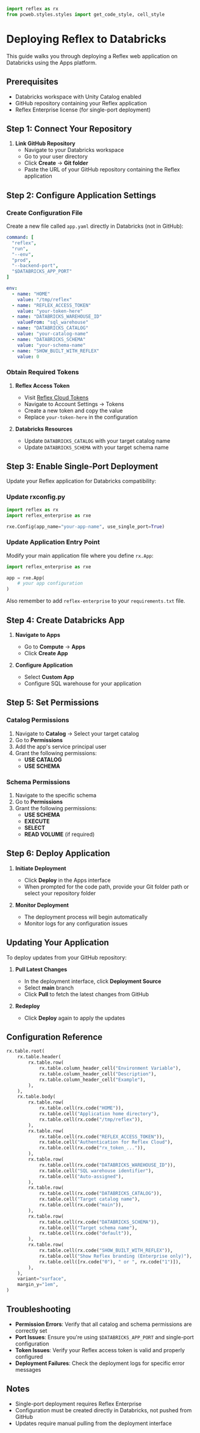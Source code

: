 ```python exec
import reflex as rx
from pcweb.styles.styles import get_code_style, cell_style

```

# Deploying Reflex to Databricks

This guide walks you through deploying a Reflex web application on Databricks using the Apps platform.

## Prerequisites

- Databricks workspace with Unity Catalog enabled
- GitHub repository containing your Reflex application
- Reflex Enterprise license (for single-port deployment)

## Step 1: Connect Your Repository

1. **Link GitHub Repository**
   - Navigate to your Databricks workspace
   - Go to your user directory
   - Click **Create** → **Git folder**
   - Paste the URL of your GitHub repository containing the Reflex application

## Step 2: Configure Application Settings

### Create Configuration File

Create a new file called `app.yaml` directly in Databricks (not in GitHub):

```yaml
command: [
  "reflex", 
  "run",
  "--env",
  "prod",
  "--backend-port",
  "$DATABRICKS_APP_PORT"
]

env:
  - name: "HOME"
    value: "/tmp/reflex"
  - name: "REFLEX_ACCESS_TOKEN"
    value: "your-token-here"
  - name: "DATABRICKS_WAREHOUSE_ID"
    valueFrom: "sql_warehouse"
  - name: "DATABRICKS_CATALOG"
    value: "your-catalog-name"
  - name: "DATABRICKS_SCHEMA"
    value: "your-schema-name"
  - name: "SHOW_BUILT_WITH_REFLEX"
    value: 0
```

### Obtain Required Tokens

1. **Reflex Access Token**
   - Visit [Reflex Cloud Tokens](https://cloud.reflex.dev/tokens/)
   - Navigate to Account Settings → Tokens
   - Create a new token and copy the value
   - Replace `your-token-here` in the configuration

2. **Databricks Resources**
   - Update `DATABRICKS_CATALOG` with your target catalog name
   - Update `DATABRICKS_SCHEMA` with your target schema name

## Step 3: Enable Single-Port Deployment

Update your Reflex application for Databricks compatibility:

### Update rxconfig.py

```python
import reflex as rx
import reflex_enterprise as rxe

rxe.Config(app_name="your-app-name", use_single_port=True)
```

### Update Application Entry Point

Modify your main application file where you define `rx.App`:

```python
import reflex_enterprise as rxe

app = rxe.App(
    # your app configuration
)
```

Also remember to add  `reflex-enterprise` to your `requirements.txt` file.

## Step 4: Create Databricks App

1. **Navigate to Apps**
   - Go to **Compute** → **Apps**
   - Click **Create App**

2. **Configure Application**
   - Select **Custom App**
   - Configure SQL warehouse for your application

## Step 5: Set Permissions

### Catalog Permissions

1. Navigate to **Catalog** → Select your target catalog
2. Go to **Permissions**
3. Add the app's service principal user
4. Grant the following permissions:
   - **USE CATALOG**
   - **USE SCHEMA**

### Schema Permissions

1. Navigate to the specific schema
2. Go to **Permissions**
3. Grant the following permissions:
   - **USE SCHEMA**
   - **EXECUTE**
   - **SELECT**
   - **READ VOLUME** (if required)

## Step 6: Deploy Application

1. **Initiate Deployment**
   - Click **Deploy** in the Apps interface
   - When prompted for the code path, provide your Git folder path or select your repository folder

2. **Monitor Deployment**
   - The deployment process will begin automatically
   - Monitor logs for any configuration issues

## Updating Your Application

To deploy updates from your GitHub repository:

1. **Pull Latest Changes**
   - In the deployment interface, click **Deployment Source**
   - Select **main** branch
   - Click **Pull** to fetch the latest changes from GitHub

2. **Redeploy**
   - Click **Deploy** again to apply the updates

## Configuration Reference

```python eval
rx.table.root(
    rx.table.header(
        rx.table.row(
            rx.table.column_header_cell("Environment Variable"),
            rx.table.column_header_cell("Description"),
            rx.table.column_header_cell("Example"),
        ),
    ),
    rx.table.body(
        rx.table.row(
            rx.table.cell(rx.code("HOME")),
            rx.table.cell("Application home directory"),
            rx.table.cell(rx.code("/tmp/reflex")),
        ),
        rx.table.row(
            rx.table.cell(rx.code("REFLEX_ACCESS_TOKEN")),
            rx.table.cell("Authentication for Reflex Cloud"),
            rx.table.cell(rx.code("rx_token_...")),
        ),
        rx.table.row(
            rx.table.cell(rx.code("DATABRICKS_WAREHOUSE_ID")),
            rx.table.cell("SQL warehouse identifier"),
            rx.table.cell("Auto-assigned"),
        ),
        rx.table.row(
            rx.table.cell(rx.code("DATABRICKS_CATALOG")),
            rx.table.cell("Target catalog name"),
            rx.table.cell(rx.code("main")),
        ),
        rx.table.row(
            rx.table.cell(rx.code("DATABRICKS_SCHEMA")),
            rx.table.cell("Target schema name"),
            rx.table.cell(rx.code("default")),
        ),
        rx.table.row(
            rx.table.cell(rx.code("SHOW_BUILT_WITH_REFLEX")),
            rx.table.cell("Show Reflex branding (Enterprise only)"),
            rx.table.cell([rx.code("0"), " or ", rx.code("1")]),
        ),
    ),
    variant="surface",
    margin_y="1em",
)
```

## Troubleshooting

- **Permission Errors**: Verify that all catalog and schema permissions are correctly set
- **Port Issues**: Ensure you're using `$DATABRICKS_APP_PORT` and single-port configuration
- **Token Issues**: Verify your Reflex access token is valid and properly configured
- **Deployment Failures**: Check the deployment logs for specific error messages

## Notes

- Single-port deployment requires Reflex Enterprise
- Configuration must be created directly in Databricks, not pushed from GitHub
- Updates require manual pulling from the deployment interface
